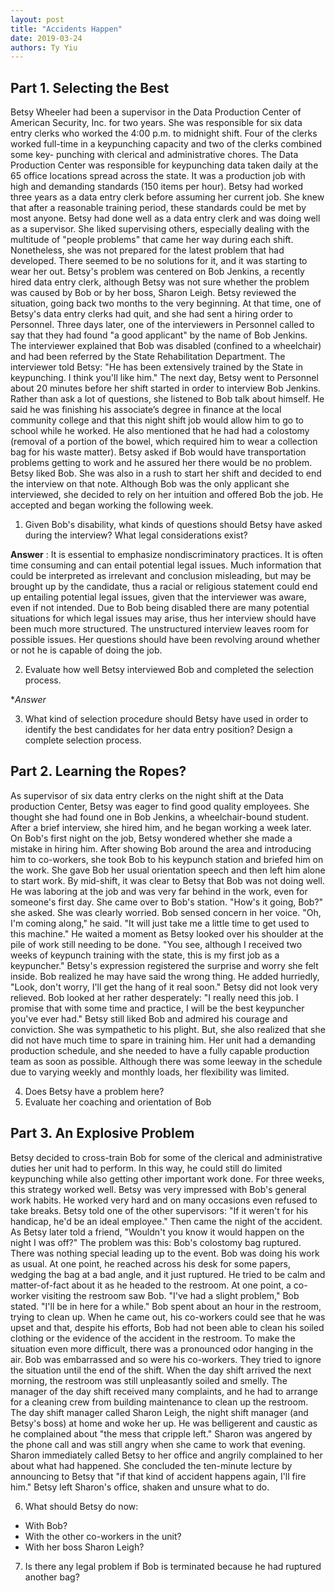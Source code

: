 ```yaml
---
layout: post
title: "Accidents Happen"
date: 2019-03-24
authors: Ty Yiu
---
```


## Part 1. Selecting the Best
Betsy Wheeler had been a supervisor in the Data Production Center of American
Security, Inc. for two years. She was responsible for six data entry clerks who
worked the 4:00 p.m. to midnight shift. Four of the clerks worked full-time in a
keypunching capacity and two of the clerks combined some key- punching with
clerical and administrative chores.  The Data Production Center was responsible
for keypunching data taken daily at the 65 office locations spread across the
state. It was a production job with high and demanding standards (150 items per
hour). Betsy had worked three years as a data entry clerk before assuming her
current job. She knew that after a reasonable training period, these standards
could be met by most anyone. Betsy had done well as a data entry clerk and was
doing well as a supervisor. She liked supervising others, especially dealing
with the multitude of "people problems" that came her way during each shift.
Nonetheless, she was not prepared for the latest problem that had developed.
There seemed to be no solutions for it, and it was starting to wear her out.
Betsy's problem was centered on Bob Jenkins, a recently hired data entry clerk,
although Betsy was not sure whether the problem was caused by Bob or by her
boss, Sharon Leigh. Betsy reviewed the situation, going back two months to the
very beginning.  At that time, one of Betsy's data entry clerks had quit, and
she had sent a hiring order to Personnel. Three days later, one of the
interviewers in Personnel called to say that they had found "a good applicant"
by the name of Bob Jenkins. The interviewer explained that Bob was disabled
(confined to a wheelchair) and had been referred by the State Rehabilitation
Department.  The interviewer told Betsy: "He has been extensively trained by the
State in keypunching. I think you'll like him." The next day, Betsy went to
Personnel about 20 minutes before her shift started in order to interview Bob
Jenkins. Rather than ask a lot of questions, she listened to Bob talk about
himself. He said he was finishing his associate’s degree in finance at the local
community college and that this night shift job would allow him to go to school
while he worked. He also mentioned that he had had a colostomy (removal of a
portion of the bowel, which required him to wear a collection bag for his waste
matter). Betsy asked if Bob would have transportation problems getting to work
and he assured her there would be no problem.  Betsy liked Bob. She was also in
a rush to start her shift and decided to end the interview on that note.
Although Bob was the only applicant she interviewed, she decided to rely on her
intuition and offered Bob the job. He accepted and began working the following
week.

1. Given Bob's disability, what kinds of questions should Betsy have asked
   during the interview? What legal considerations exist?

**Answer**
: It is essential to emphasize nondiscriminatory practices. It is often time
consuming and can entail potential legal issues. Much information that could be
interpreted as irrelevant and conclusion misleading, but may be brought up by
the candidate, thus a racial or religious statement could end up entailing
potential legal issues, given that the interviewer was aware, even if not
intended. Due to Bob being disabled there are many potential situations for
which legal issues may arise, thus her interview should have been much more
structured. The unstructured interview leaves room for possible issues. Her
questions should have been revolving around whether or not he is capable of
doing the job.

2. Evaluate how well Betsy interviewed Bob and completed the selection process.

**Answer*

3. What kind of selection procedure should Betsy have used in order to identify
   the best candidates for her data entry position? Design a complete selection
   process.

## Part 2. Learning the Ropes?
As supervisor of six data entry clerks on the night shift at the Data production
Center, Betsy was eager to find good quality employees. She thought she had
found one in Bob Jenkins, a wheelchair-bound student. After a brief interview,
she hired him, and he began working a week later.  On Bob's first night on the
job, Betsy wondered whether she made a mistake in hiring him. After showing Bob
around the area and introducing him to co-workers, she took Bob to his keypunch
station and briefed him on the work. She gave Bob her usual orientation speech
and then left him alone to start work. By mid-shift, it was clear to Betsy that
Bob was not doing well. He was laboring at the job and was very far behind in
the work, even for someone's first day.  She came over to Bob's station. "How's
it going, Bob?" she asked. She was clearly worried.  Bob sensed concern in her
voice. "Oh, I'm coming along," he said. "It will just take me a little time to
get used to this machine." He waited a moment as Betsy looked over his shoulder
at the pile of work still needing to be done. "You see, although I received two
weeks of keypunch training with the state, this is my first job as a
keypuncher." Betsy's expression registered the surprise and worry she felt
inside. Bob realized he may have said the wrong thing. He added hurriedly,
"Look, don't worry, I'll get the hang of it real soon." Betsy did not look very
relieved. Bob looked at her rather desperately: "I really need this job. I
promise that with some time and practice, I will be the best keypuncher you've
ever had." Betsy still liked Bob and admired his courage and conviction. She was
sympathetic to his plight. But, she also realized that she did not have much
time to spare in training him. Her unit had a demanding production schedule, and
she needed to have a fully capable production team as soon as possible. Although
there was some leeway in the schedule due to varying weekly and monthly loads,
her flexibility was limited.

4. Does Betsy have a problem here?
5. Evaluate her coaching and orientation of Bob

## Part 3. An Explosive Problem
Betsy decided to cross-train Bob for some of the clerical and administrative
duties her unit had to perform. In this way, he could still do limited
keypunching while also getting other important work done. For three weeks, this
strategy worked well. Betsy was very impressed with Bob's general work habits.
He worked very hard and on many occasions even refused to take breaks. Betsy
told one of the other supervisors: "If it weren't for his handicap, he'd be an
ideal employee." Then came the night of the accident. As Betsy later told a
friend, "Wouldn't you know it would happen on the night I was off?" The problem
was this: Bob's colostomy bag ruptured. There was nothing special leading up to
the event. Bob was doing his work as usual. At one point, he reached across his
desk for some papers, wedging the bag at a bad angle, and it just ruptured.  He
tried to be calm and matter-of-fact about it as he headed to the restroom. At
one point, a co-worker visiting the restroom saw Bob.  "I've had a slight
problem," Bob stated. "I'll be in here for a while." Bob spent about an hour in
the restroom, trying to clean up. When he came out, his co-workers could see
that he was upset and that, despite his efforts, Bob had not been able to clean
his soiled clothing or the evidence of the accident in the restroom. To make the
situation even more difficult, there was a pronounced odor hanging in the air.
Bob was embarrassed and so were his co-workers. They tried to ignore the
situation until the end of the shift.  When the day shift arrived the next
morning, the restroom was still unpleasantly soiled and smelly. The manager of
the day shift received many complaints, and he had to arrange for a cleaning
crew from building maintenance to clean up the restroom.  The day shift manager
called Sharon Leigh, the night shift manager (and Betsy's boss) at home and woke
her up. He was belligerent and caustic as he complained about "the mess that
cripple left." Sharon was angered by the phone call and was still angry when she
came to work that evening. Sharon immediately called Betsy to her office and
angrily complained to her about what had happened. She concluded the ten-minute
lecture by announcing to Betsy that "if that kind of accident happens again,
I'll fire him." Betsy left Sharon's office, shaken and unsure what to do.

6. What should Betsy do now:
- With Bob?
- With the other co-workers in the unit?
- With her boss Sharon Leigh?
7. Is there any legal problem if Bob is terminated because he had ruptured
another bag?
